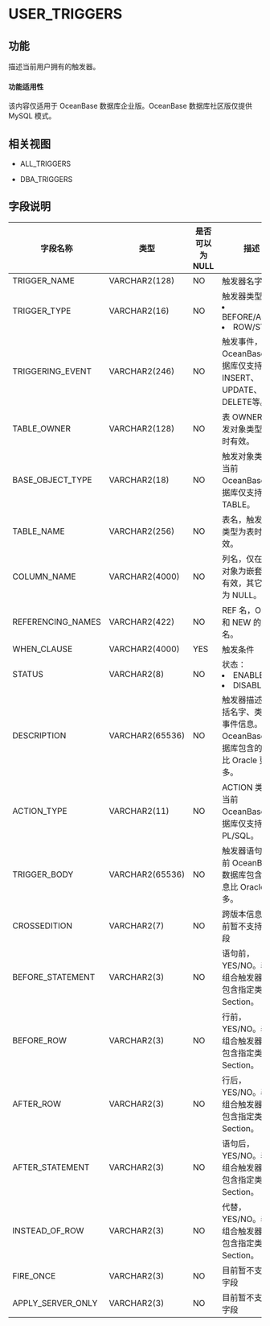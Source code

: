 USER_TRIGGERS
==================================

功能
-----------

描述当前用户拥有的触发器。

  <main id="notice" >
    <h4>功能适用性</h4>
    <p>该内容仅适用于 OceanBase 数据库企业版。OceanBase 数据库社区版仅提供 MySQL 模式。</p>
  </main>

相关视图
-------------

* ALL_TRIGGERS

* DBA_TRIGGERS

字段说明
-------------

|     **字段名称**      |     **类型**      | **是否可以为 NULL** |                                                                  **描述**                                                                  |
|-------------------|-----------------|----------------|------------------------------------------------------------------------------------------------------------------------------------------|
| TRIGGER_NAME      | VARCHAR2(128)   | NO             | 触发器名字                                                 |
| TRIGGER_TYPE      | VARCHAR2(16)    | NO             | 触发器类型： <li> BEFORE/AFTER   <li> ROW/STMT    |
| TRIGGERING_EVENT  | VARCHAR2(246)   | NO             | 触发事件，当前 OceanBase 数据库仅支持 INSERT、UPDATE、DELETE等。       |
| TABLE_OWNER       | VARCHAR2(128)   | NO             | 表 OWNER，触发对象类型为表时有效。                                  |
| BASE_OBJECT_TYPE  | VARCHAR2(18)    | NO             | 触发对象类型，当前 OceanBase 数据库仅支持 TABLE。                     |
| TABLE_NAME        | VARCHAR2(256)   | NO             | 表名，触发对象类型为表时有效。                                       |
| COLUMN_NAME       | VARCHAR2(4000)  | NO             | 列名，仅在触发对象为嵌套表时有效，其它情况为 NULL。                          |
| REFERENCING_NAMES | VARCHAR2(422)   | NO             | REF 名，OLD 和 NEW 的别名。                                  |
| WHEN_CLAUSE       | VARCHAR2(4000)  | YES            | 触发条件                                                  |
| STATUS            | VARCHAR2(8)     | NO             | 状态： <li> ENABLE   <li> DISABLE              |
| DESCRIPTION       | VARCHAR2(65536) | NO             | 触发器描述，包括名字、类型、事件信息。当前 OceanBase 数据库包含的信息比 Oracle 更多。  |
| ACTION_TYPE       | VARCHAR2(11)    | NO             | ACTION 类型，当前 OceanBase 数据库仅支持 PL/SQL。                 |
| TRIGGER_BODY      | VARCHAR2(65536) | NO             | 触发器语句，当前 OceanBase 数据库包含的信息比 Oracle 更多。               |
| CROSSEDITION      | VARCHAR2(7)     | NO             | 跨版本信息。目前暂不支持该字段                                       |
| BEFORE_STATEMENT  | VARCHAR2(3)     | NO             | 语句前，YES/NO。表示组合触发器是否包含指定类型的 Section。                  |
| BEFORE_ROW        | VARCHAR2(3)     | NO             | 行前，YES/NO。表示组合触发器是否包含指定类型的 Section。                   |
| AFTER_ROW         | VARCHAR2(3)     | NO             | 行后，YES/NO。表示组合触发器是否包含指定类型的 Section。                   |
| AFTER_STATEMENT   | VARCHAR2(3)     | NO             | 语句后，YES/NO。表示组合触发器是否包含指定类型的 Section。                  |
| INSTEAD_OF_ROW    | VARCHAR2(3)     | NO             | 代替，YES/NO。表示组合触发器是否包含指定类型的 Section。                   |
| FIRE_ONCE         | VARCHAR2(3)     | NO             | 目前暂不支持该字段                                             |
| APPLY_SERVER_ONLY | VARCHAR2(3)     | NO             | 目前暂不支持该字段                                             |
